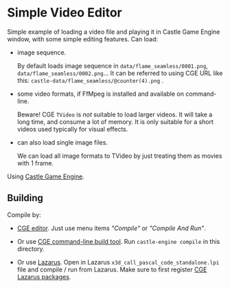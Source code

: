 # Simple Video Editor

Simple example of loading a video file and playing it in Castle Game Engine
window, with some simple editing features.
Can load:

- image sequence.

    By default loads image sequence in `data/flame_seamless/0001.png`, `data/flame_seamless/0002.png`...
    It can be referred to using CGE URL like this: `castle-data/flame_seamless/@counter(4).png` .

- some video formats, if FfMpeg is installed and available on command-line.

    Beware! CGE `TVideo` is *not* suitable to load larger videos. It will take
    a long time, and consume a lot of memory. It is only suitable for a short videos
    used typically for visual effects.

- can also load single image files.

    We can load all image formats to TVideo by just treating them as movies with 1 frame.

Using [Castle Game Engine](https://castle-engine.io/).

## Building

Compile by:

- [CGE editor](https://castle-engine.io/editor). Just use menu items _"Compile"_ or _"Compile And Run"_.

- Or use [CGE command-line build tool](https://castle-engine.io/build_tool). Run `castle-engine compile` in this directory.

- Or use [Lazarus](https://www.lazarus-ide.org/). Open in Lazarus `x3d_call_pascal_code_standalone.lpi` file and compile / run from Lazarus. Make sure to first register [CGE Lazarus packages](https://castle-engine.io/lazarus).
